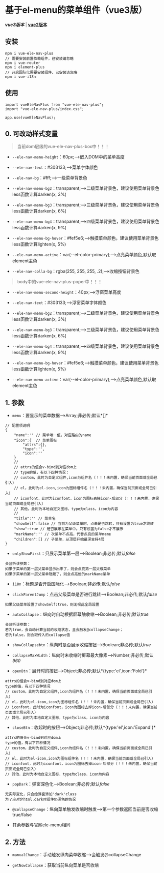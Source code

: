 # 基于el-menu的菜单组件（vue3版）
***vue3版本*** | [**vue2版本**](https://github.com/QuietHear/vue-ele-nav '浏览')


## 安装
	npm i vue-ele-nav-plus
	// 需要安装前置依赖组件，已安装请忽略
	npm i vue-router
	npm i element-plus
	// 开启国际化需要安装组件，已安装请忽略
	npm i vue-i18n

## 使用
	import vueEleNavPlus from "vue-ele-nav-plus";
	import "vue-ele-nav-plus/index.css";
	
	app.use(vueEleNavPlus);


## 0. 可改动样式变量
> 当前dom层级的vue-ele-nav-plus-box中！！！

* `--ele-nav-menu-height`：60px;-->嵌入DOM中的菜单高度

* `--ele-nav-text`：#303133;-->菜单字体颜色

* `--ele-nav-bg`：#fff;-->一级菜单背景色

* `--ele-nav-menu-bg2`：transparent;-->二级菜单背景色，建议使用菜单背景色less函数计算darken(x, 3%)

* `--ele-nav-menu-bg3`：transparent;-->三级菜单背景色，建议使用菜单背景色less函数计算darken(x, 6%)

* `--ele-nav-menu-bg4`：transparent;-->四级菜单背景色，建议使用菜单背景色less函数计算darken(x, 9%)

* `--ele-nav-menu-bg-hover`：#fef5e6;-->触摸菜单颜色，建议使用菜单背景色less函数计算lighten(x, 5%)

* `--ele-nav-menu-active`：var(--el-color-primary);-->点亮菜单颜色,默认取element主色

* `--ele-nav-colla-bg`：rgba(255, 255, 255, .2);-->收缩按钮背景色

> body中的vue-ele-nav-plus-poper中！！！

* `--ele-nav-menu-second-height`：40px;-->浮窗菜单高度

* `--ele-nav-text`：#303133;-->浮窗菜单字体颜色

* `--ele-nav-menu-bg2`：transparent;-->二级菜单背景色，建议使用菜单背景色less函数计算darken(x, 3%)

* `--ele-nav-menu-bg3`：transparent;-->三级菜单背景色，建议使用菜单背景色less函数计算darken(x, 6%)

* `--ele-nav-menu-bg4`：transparent;-->四级菜单背景色，建议使用菜单背景色less函数计算darken(x, 9%)

* `--ele-nav-menu-bg-hover`：#fef5e6;-->触摸菜单颜色，建议使用菜单背景色less函数计算lighten(x, 5%)

* `--ele-nav-menu-active`：var(--el-color-primary);-->点亮菜单颜色,默认取element主色


## 1. 参数
* `menu`：要显示的菜单数据-->Array;非必传;默认*[]*
>
	// 配置项说明
	{
		"name":'' // 菜单唯一值，对应路由的name
		"icon":{  // 菜单图标
			"attrs":{},
			"type":'',
			"icon":''
		}
		//
		// attrs的值会v-bind到对应dom上
		// type的值，有以下四种情况：
		// custom，此时为自定义组件,icon为组件名（！！！未内置，确保当前页面或全局已引入）
		// el，此时为el-icon,icon为图标组件名（！！！未内置，确保当前页面或全局已引入）
		// iconfont，此时为iconfont，icon为图标去掉icon-后部分（！！！未内置，确保当前页面或全局已引入）
		// 其他，此时为本地自定义图标，type为class，icon为内容
		//
		"title":'' // 菜单名
		"showSelf":false // 当前为父级菜单时，点击是否跳转，只有设置为true才跳转
		"show":true // 是否展示在菜单中，只有设置为false才不展示
		"markName":'' // 次菜单不点亮，代替点亮的菜单name
		"children":[] // 子菜单，从顶层开始最深支持4层
	}
>

* `onlyShowFirst`：只展示菜单第一层-->Boolean;非必传;默认*false*
>
	会监听该参数：
	如果子菜单的第一层父菜单显示出来了，则会点亮第一层父级菜单
	如果子菜单的第一层父菜单隐藏了，则会点亮他的markName菜单
>

* `i18n`：标题是否开启国际化-->Boolean;非必传;默认*false*

* `clickParentJump`：点击父级菜单是否进行跳转-->Boolean;非必传;默认*false*
>
	如果父级菜单设置了showSelf:true，则无视此全局设置
>

* `autoCollapse`：纵向时自动根据屏幕触收缩-->Boolean;非必传;默认*true*
>
	会监听该参数：
	若为true，会自动计算当前的收缩状态，且会触发@collapseChange；
	若为false，则会取传入的collapse值
>

* `showCollapsebtn`：纵向时是否展示收缩按钮-->Boolean;非必传;默认*true*

* `collapseMaxWidth`：纵向时未收缩时屏幕最大像素-->Number;非必传;默认*960*

* `openBtn`：展开时的按钮-->Object;非必传;默认*{type:'el',icon:'Fold'}*
>
	attrs的值会v-bind到对应dom上
	type的值，有以下四种情况
	// custom，此时为自定义组件,icon为组件名（！！！未内置，确保当前页面或全局已引入）
	// el，此时为el-icon,icon为图标组件名（！！！未内置，确保当前页面或全局已引入）
	// iconfont，此时为iconfont，icon为图标去掉icon-后部分（！！！未内置，确保当前页面或全局已引入）
	// 其他，此时为本地自定义图标，type为class，icon为内容
>

* `closeBtn`：收起时的按钮-->Object;非必传;默认*{type:'el',icon:'Expand'}*
>
	attrs的值会v-bind到对应dom上
	type的值，有以下四种情况
	// custom，此时为自定义组件,icon为组件名（！！！未内置，确保当前页面或全局已引入）
	// el，此时为el-icon,icon为图标组件名（！！！未内置，确保当前页面或全局已引入）
	// iconfont，此时为iconfont，icon为图标去掉icon-后部分（！！！未内置，确保当前页面或全局已引入）
	// 其他，此时为本地自定义图标，type为class，icon为内容
>

* `popDark`：弹窗深色化-->Boolean;非必传;默认*false*
>
	无实际变化，只会给浮窗添加'dark'class
	为了应对非html.dark时组件仍深色的情况
>

* `@collapseChange`：纵向菜单触发收缩时触发-->第一个参数返回当前是否收缩true/false

* 其余参数与官网ele-menu相同


## 2. 方法
* `manualChange`：手动触发纵向菜单收缩-->会触发@collapseChange

* `getNowCollapse`：获取当前纵向菜单是否收缩
